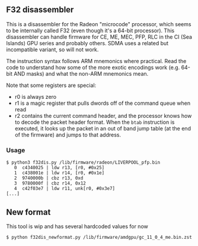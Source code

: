 ## F32 disassembler

This is a disassembler for the Radeon "microcode" processor, which seems to be
internally called F32 (even though it's a 64-bit processor). This disassembler
can handle firmware for CE, ME, MEC, PFP, RLC in the CI (Sea Islands) GPU series
and probably others. SDMA uses a related but incompatible variant, so will not
work.

The instruction syntax follows ARM mnemonics where practical. Read the code to
understand how some of the more exotic encodings work (e.g. 64-bit AND masks)
and what the non-ARM mnemonics mean.

Note that some registers are special:

* r0 is always zero
* r1 is a magic register that pulls dwords off of the command queue when read
* r2 contains the current command header, and the processor knows how to decode
  the packet header format. When the `btab` instruction is executed, it looks up
  the packet in an out of band jump table (at the end of the firmware) and jumps
  to that address.

### Usage

```shell
$ python3 f32dis.py /lib/firmware/radeon/LIVERPOOL_pfp.bin
   0  c4340025 | ldw r13, [r0, #0x25]
   1  c438001e | ldw r14, [r0, #0x1e]
   2  9740000b | cbz r13, 0xd
   3  9780000f | cbz r14, 0x12
   4  c42f03e7 | ldw r11, unk[r0, #0x3e7]
[...]
```

## New format

This tool is wip and has several hardcoded values for now

```shell
$ python f32dis_newformat.py /lib/firmware/amdgpu/gc_11_0_4_me.bin.zst
```
